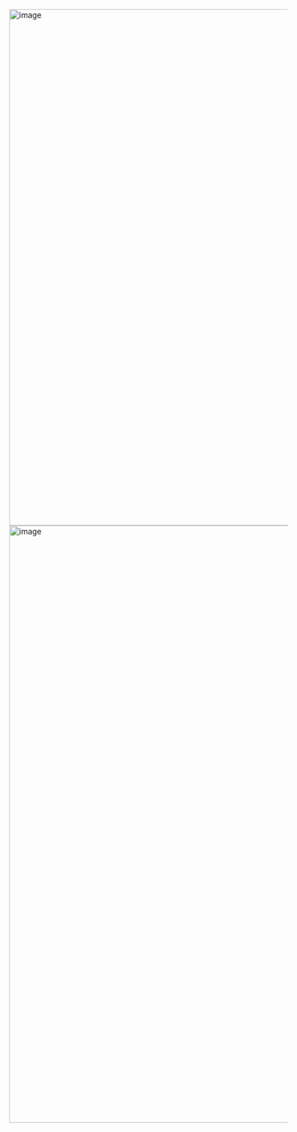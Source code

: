 


<img width="932" alt="image" src="https://github.com/assafsauer/day2-k8s/assets/22165556/f2264097-26a7-4c10-8bfd-a838f2725661">


<img width="1078" alt="image" src="https://github.com/assafsauer/day2-k8s/assets/22165556/bb1a8a29-9f1c-43f4-9c78-c2f6b4a37c4b">
